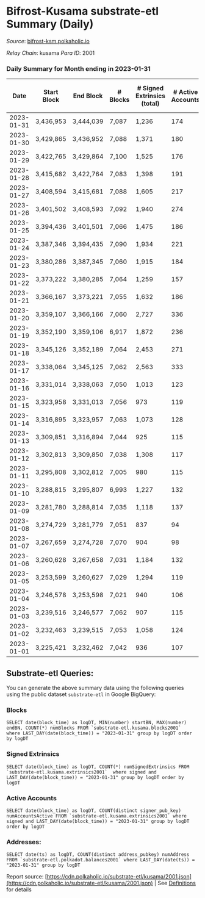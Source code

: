 # Bifrost-Kusama substrate-etl Summary (Daily)

_Source_: [bifrost-ksm.polkaholic.io](https://bifrost-ksm.polkaholic.io)

*Relay Chain*: kusama
*Para ID*: 2001



### Daily Summary for Month ending in 2023-01-31


| Date | Start Block | End Block | # Blocks | # Signed Extrinsics (total) | # Active Accounts | # Passive | # New | # Addresses with Balances | # Events | # Transfers | # XCM Transfers In | # XCM Transfers Out |
| ---- | ----------- | --------- | -------- | --------------------------- | ----------------- | --------- | ----- | ------------------------- | -------- | ----------- | ------------------ | ------------------- |
| 2023-01-31 | 3,436,953 | 3,444,039 | 7,087  | 1,236 | 174 | 533 | 11 | 101,184 | 49,775 | 13,047 ($517,698.64) | 73 ($24,956.55) | 66 ($21,501.60) |
| 2023-01-30 | 3,429,865 | 3,436,952 | 7,088  | 1,371 | 180 | 546 | 10 | 101,174 | 49,144 | 12,340 ($813,966.57) | 97 ($35,064.15) | 77 ($36,160.83) |
| 2023-01-29 | 3,422,765 | 3,429,864 | 7,100  | 1,525 | 176 | 527 | 10 | 101,169 | 52,591 | 13,512 ($611,531.55) | 110 ($58,821.84) | 78 ($25,804.31) |
| 2023-01-28 | 3,415,682 | 3,422,764 | 7,083  | 1,398 | 191 | 547 | 12 | 101,160 | 51,608 | 13,441 ($781,831.68) | 93 ($36,770.16) | 84 ($239,637.28) |
| 2023-01-27 | 3,408,594 | 3,415,681 | 7,088  | 1,605 | 217 | 544 | 12 | 101,150 | 53,112 | 13,666 ($679,015.23) | 114 ($38,033.47) | 103 ($33,496.04) |
| 2023-01-26 | 3,401,502 | 3,408,593 | 7,092  | 1,940 | 274 | 550 | 19 | 101,140 | 56,707 | 14,433 ($1,057,423.50) | 127 ($64,942.05) | 107 ($42,664.12) |
| 2023-01-25 | 3,394,436 | 3,401,501 | 7,066  | 1,475 | 186 | 548 | 17 | 101,124 | 50,733 | 12,746 ($518,886.65) | 123 ($43,425.27) | 102 ($34,475.49) |
| 2023-01-24 | 3,387,346 | 3,394,435 | 7,090  | 1,934 | 221 | 548 | 17 | 101,110 | 56,489 | 14,188 ($807,819.29) | 143 ($65,573.81) | 138 ($37,714.74) |
| 2023-01-23 | 3,380,286 | 3,387,345 | 7,060  | 1,915 | 184 | 549 | 14 | 101,098 | 57,106 | 14,635 ($995,362.70) | 175 ($101,814.91) | 202 ($58,105.91) |
| 2023-01-22 | 3,373,222 | 3,380,285 | 7,064  | 1,259 | 157 | 554 | 13 | 101,088 | 51,577 | 13,841 ($511,029.79) | 109 ($19,651.37) | 78 ($35,472.80) |
| 2023-01-21 | 3,366,167 | 3,373,221 | 7,055  | 1,632 | 186 | 541 | 11 | 101,077 | 54,688 | 13,906 ($643,251.47) | 110 ($110,244.11) | 106 ($25,034.49) |
| 2023-01-20 | 3,359,107 | 3,366,166 | 7,060  | 2,727 | 336 | 551 | 37 | 101,067 | 64,172 | 14,576 ($1,796,829.56) | 256 ($325,519.31) | 187 ($246,709.45) |
| 2023-01-19 | 3,352,190 | 3,359,106 | 6,917  | 1,872 | 236 | 554 | 11 | 101,035 | 57,378 | 14,944 ($1,066,067.68) | 159 ($59,885.76) | 138 ($38,594.20) |
| 2023-01-18 | 3,345,126 | 3,352,189 | 7,064  | 2,453 | 271 | 566 | 17 | 101,027 | 63,082 | 15,604 ($1,592,192.40) | 212 ($137,520.73) | 216 ($107,358.92) |
| 2023-01-17 | 3,338,064 | 3,345,125 | 7,062  | 2,563 | 333 | 566 | 22 | 101,016 | 61,429 | 14,715 ($1,357,066.67) | 216 ($83,153.19) | 218 ($52,447.78) |
| 2023-01-16 | 3,331,014 | 3,338,063 | 7,050  | 1,013 | 123 | 572 | 10 | 101,002 | 49,957 | 13,729 ($311,675.81) | 58 ($1,853.67) | 42 ($105,770.67) |
| 2023-01-15 | 3,323,958 | 3,331,013 | 7,056  | 973 | 119 | 559 | 4 | 100,994 | 49,666 | 13,703 ($130,017.10) | 52 ($8,179.37) | 25 ($4,324.08) |
| 2023-01-14 | 3,316,895 | 3,323,957 | 7,063  | 1,073 | 128 | 559 | 4 | 100,992 | 50,865 | 13,906 ($146,048.45) | 104 ($14,030.92) | 66 ($25,003.78) |
| 2023-01-13 | 3,309,851 | 3,316,894 | 7,044  | 925 | 115 | 574 | 5 | 100,990 | 47,021 | 12,641 ($110,029.25) | 51 ($11,201.27) | 27 ($5,870.33) |
| 2023-01-12 | 3,302,813 | 3,309,850 | 7,038  | 1,308 | 117 | 567 | 2 | 100,987 | 52,170 | 13,835 ($152,221.13) | 50 ($18,119.94) | 39 ($23,922.31) |
| 2023-01-11 | 3,295,808 | 3,302,812 | 7,005  | 980 | 115 | 565 | 4 | 100,986 | 49,687 | 13,603 ($117,465.86) | 39 ($2,226.86) | 26 ($7,458.34) |
| 2023-01-10 | 3,288,815 | 3,295,807 | 6,993  | 1,227 | 132 | 572 | 5 | 100,982 | 49,405 | 12,796 ($176,695.64) | 27 ($8,546.78) | 16 ($8,270.35) |
| 2023-01-09 | 3,281,780 | 3,288,814 | 7,035  | 1,118 | 137 | 570 | 11 | 100,978 | 50,961 | 13,785 ($144,335.22) | 51 ($11,343.72) | 30 ($41,428.76) |
| 2023-01-08 | 3,274,729 | 3,281,779 | 7,051  | 837 | 94 | 552 | 5 | 100,968 | 48,550 | 13,466 ($62,939.89) | 37 ($2,377.35) | 9 ($6,644.72) |
| 2023-01-07 | 3,267,659 | 3,274,728 | 7,070  | 904 | 98 | 573 | 4 | 100,966 | 48,628 | 13,566 ($74,419.98) | 32 ($1,578.04) | 6 ($107.29) |
| 2023-01-06 | 3,260,628 | 3,267,658 | 7,031  | 1,184 | 132 | 564 | 8 | 100,964 | 47,877 | 12,659 ($192,701.82) | 43 ($3,844.95) | 20 ($1,199.60) |
| 2023-01-05 | 3,253,599 | 3,260,627 | 7,029  | 1,294 | 119 | 570 | 4 | 100,956 | 52,606 | 13,717 ($123,422.45) | 52 ($5,254.95) | 26 ($6,679.63) |
| 2023-01-04 | 3,246,578 | 3,253,598 | 7,021  | 940 | 106 | 581 | 4 | 100,954 | 49,782 | 13,782 ($38,538.94) | 62 ($8,147.24) | 38 ($4,980.20) |
| 2023-01-03 | 3,239,516 | 3,246,577 | 7,062  | 907 | 115 | 571 | 8 | 100,953 | 49,477 | 13,772 ($41,806.71) | 42 ($1,490.61) | 29 ($8,058.18) |
| 2023-01-02 | 3,232,463 | 3,239,515 | 7,053  | 1,058 | 124 | 579 | 6 | 100,945 | 48,856 | 12,866 ($22,870.06) | 65 ($5,186.97) | 25 ($5,543.18) |
| 2023-01-01 | 3,225,421 | 3,232,462 | 7,042  | 936 | 107 | 580 | 1 | 100,939 | 50,350 | 13,973 ($74,490.79) | 81 ($23,536.83) | 47 ($6,584.69) |

## Substrate-etl Queries:
You can generate the above summary data using the following queries using the public dataset `substrate-etl` in Google BigQuery:


### Blocks
```
SELECT date(block_time) as logDT, MIN(number) startBN, MAX(number) endBN, COUNT(*) numBlocks FROM `substrate-etl.kusama.blocks2001`  where LAST_DAY(date(block_time)) = "2023-01-31" group by logDT order by logDT
```


### Signed Extrinsics
```
SELECT date(block_time) as logDT, COUNT(*) numSignedExtrinsics FROM `substrate-etl.kusama.extrinsics2001`  where signed and LAST_DAY(date(block_time)) = "2023-01-31" group by logDT order by logDT
```


### Active Accounts
```
SELECT date(block_time) as logDT, COUNT(distinct signer_pub_key) numAccountsActive FROM `substrate-etl.kusama.extrinsics2001` where signed and LAST_DAY(date(block_time)) = "2023-01-31" group by logDT order by logDT
```


### Addresses:
```
SELECT date(ts) as logDT, COUNT(distinct address_pubkey) numAddress FROM `substrate-etl.polkadot.balances2001` where LAST_DAY(date(ts)) = "2023-01-31" group by logDT
```



Report source: [https://cdn.polkaholic.io/substrate-etl/kusama/2001.json](https://cdn.polkaholic.io/substrate-etl/kusama/2001.json) | See [Definitions](/DEFINITIONS.md) for details
